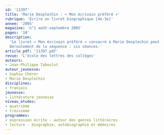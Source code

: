 ```yaml
---
id: '11397'
title: 'Marie Desplechin : « Mon écrivain préféré »'
rubrique: 'Écrire un livret biographique [4e-3e]'
annee: '2005'
magazine: 'n°1 août-septembre 2005'
pages: '10'
description: 
  'Le livret « Mon écrivain préféré » consacré à Marie Desplechin peut constituer le support d’une séquence de début d’année permettant d’évaluer quelques-unes des compétences des élèves, surtout dans le domaine de l’écriture. C’est dans le cadre de cette dominante que cet article propose d’aborder le livret : spécificités du style biographique de Sophie Chérer, procédures d’écriture imitative demandées aux élèves, retour sur ses propres écrits. Ce volume est également l’occasion de motiver la lecture personnelle, d’inviter les élèves à aller à la rencontre non seulement de l’auteur, mais de ses œuvres. C’est ce que propose également cette séquence. La trame de travail se compose de suggestions parfois rapides, de pistes successives que chacun adaptera, complètera, modulera selon ses envies, son niveau d’enseignement (quatrième ou troisième), les réactions et capacités de ses élèves. La séquence peut aussi trouver sa place à d’autres moments de l’année, par exemple, en lien avec l’étude de l’écriture autobiographique en troisième.
  Déroulement de la séquence : six séances.'
article_pdf: '11397.pdf'
revue: 'L’école des lettres des collèges'
auteurs:
- Jean-Philippe Taboulot
auteur_jeunesse:
- Sophie Chérer
- Marie Desplechin
disciplines:
- français
jeunesse:
- littérature jeunesse
niveau_etudes:
- quatrième
- troisième
programmes:
- expression écrite - autour des genres littéraires
- lecture - biographie, autobiographie et mémoires
---
```

